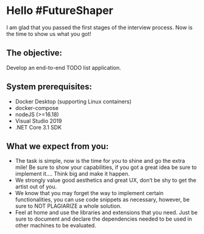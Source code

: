 # Hello #FutureShaper
I am glad that you passed the first stages of the interview process. Now is the time to show us what you got! 


## The objective: 
Develop an end-to-end TODO list application.

## System prerequisites:
- Docker Desktop (supporting Linux containers)
- docker-compose
- nodeJS (>=16.18)
- Visual Studio 2019
- .NET Core 3.1 SDK

## What we expect from you:
-	The task is simple, now is the time for you to shine and go the extra mile! Be sure to show your capabilities, if you got a great idea be sure to implement it…. Think big and make it happen. 
-	We strongly value good aesthetics and great UX, don’t be shy to get the artist out of you. 
-	We know that you may forget the way to implement certain functionalities, you can use code snippets as necessary, however, be sure to NOT PLAGIARIZE a whole solution. 
-	Feel at home and use the libraries and extensions that you need. Just be sure to document and declare the dependencies needed to be used in other machines to be evaluated. 